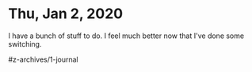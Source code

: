 # Thu, Jan 2, 2020
I have a bunch of stuff to do. I feel much better now that I've done some switching.



#z-archives/1-journal